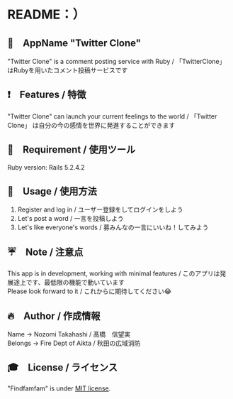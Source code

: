 # README：）

## 📱　AppName "Twitter Clone"
 
"Twitter Clone" is a comment posting service with Ruby / 「TwitterClone」 はRubyを用いたコメント投稿サービスです
 
## ❗️　Features / 特徴
 
"Twitter Clone" can launch your current feelings to the world / 「Twitter Clone」 は自分の今の感情を世界に発進することができます
 
## 🔨　Requirement / 使用ツール

Ruby version: Rails 5.2.4.2
 
## 📗　Usage / 使用方法

1. Register and log in / ユーザー登録をしてログインをしよう  
2. Let's post a word / 一言を投稿しよう  
3. Let's like everyone's words / 募みんなの一言にいいね！してみよう  
 
## ☔️　Note / 注意点
 
This app is in development, working with minimal features / このアプリは発展途上です、最低限の機能で動いています  
Please look forward to it / これからに期待してください😂

## 🔥　Author / 作成情報
 
Name → Nozomi Takahashi / 髙橋　信望実  
Belongs → Fire Dept of Aikta / 秋田の広域消防
 
## 🎓　License / ライセンス
 
"Findfamfam" is under [MIT license](https://en.wikipedia.org/wiki/MIT_License).
